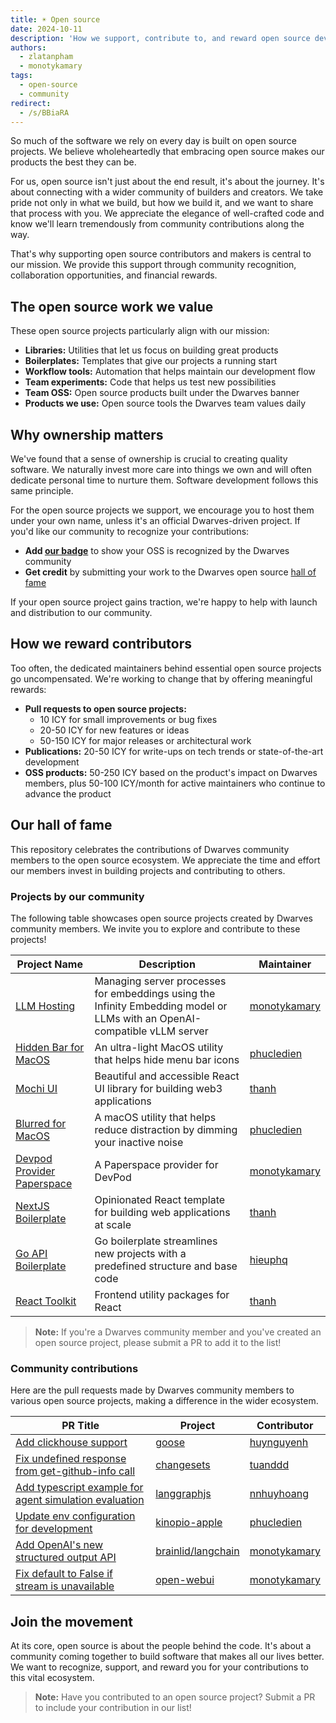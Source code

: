 ```yaml
---
title: ☀️ Open source
date: 2024-10-11
description: 'How we support, contribute to, and reward open source development in our community'
authors:
  - zlatanpham
  - monotykamary
tags:
  - open-source
  - community
redirect:
  - /s/BBiaRA
---
```


So much of the software we rely on every day is built on open source projects. We believe wholeheartedly that embracing open source makes our products the best they can be.

For us, open source isn't just about the end result, it's about the journey. It's about connecting with a wider community of builders and creators. We take pride not only in what we build, but how we build it, and we want to share that process with you. We appreciate the elegance of well-crafted code and know we'll learn tremendously from community contributions along the way.

That's why supporting open source contributors and makers is central to our mission. We provide this support through community recognition, collaboration opportunities, and financial rewards.

## The open source work we value

These open source projects particularly align with our mission:

- **Libraries:** Utilities that let us focus on building great products
- **Boilerplates:** Templates that give our projects a running start
- **Workflow tools:** Automation that helps maintain our development flow
- **Team experiments:** Code that helps us test new possibilities
- **Team OSS:** Open source products built under the Dwarves banner
- **Products we use:** Open source tools the Dwarves team values daily

## Why ownership matters

We've found that a sense of ownership is crucial to creating quality software. We naturally invest more care into things we own and will often dedicate personal time to nurture them. Software development follows this same principle.

For the open source projects we support, we encourage you to host them under your own name, unless it's an official Dwarves-driven project. If you'd like our community to recognize your contributions:

- **Add [our badge](https://github.com/dwarvesf/badge)** to show your OSS is recognized by the Dwarves community
- **Get credit** by submitting your work to the Dwarves open source [hall of fame](https://github.com/dwarvesf/opensource)

If your open source project gains traction, we're happy to help with launch and distribution to our community.

## How we reward contributors

Too often, the dedicated maintainers behind essential open source projects go uncompensated. We're working to change that by offering meaningful rewards:

- **Pull requests to open source projects:**
  - 10 ICY for small improvements or bug fixes
  - 20-50 ICY for new features or ideas
  - 50-150 ICY for major releases or architectural work
- **Publications:** 20-50 ICY for write-ups on tech trends or state-of-the-art development
- **OSS products:** 50-250 ICY based on the product's impact on Dwarves members, plus 50-100 ICY/month for active maintainers who continue to advance the product

## Our hall of fame

This repository celebrates the contributions of Dwarves community members to the open source ecosystem. We appreciate the time and effort our members invest in building projects and contributing to others.

### Projects by our community

The following table showcases open source projects created by Dwarves community members. We invite you to explore and contribute to these projects!

| Project Name | Description | Maintainer |
| ------------ | ----------- | ----------- |
| [LLM Hosting](https://github.com/dwarvesf/llm-hosting/) | Managing server processes for embeddings using the Infinity Embedding model or LLMs with an OpenAI-compatible vLLM server | [monotykamary](https://github.com/monotykamary) |
| [Hidden Bar for MacOS](https://github.com/dwarvesf/hidden) | An ultra-light MacOS utility that helps hide menu bar icons | [phucledien](https://github.com/phucledien) |
| [Mochi UI](https://github.com/consolelabs/mochi-ui) | Beautiful and accessible React UI library for building web3 applications | [thanh](https://github.com/zlatanpham) |
| [Blurred for MacOS](https://github.com/dwarvesf/blurred) | A macOS utility that helps reduce distraction by dimming your inactive noise | [phucledien](https://github.com/phucledien) |
| [Devpod Provider Paperspace](https://github.com/dwarvesf/devpod-provider-paperspace) | A Paperspace provider for DevPod | [monotykamary](https://github.com/monotykamary) |
| [NextJS Boilerplate](https://github.com/dwarvesf/nextjs-boilerplate) | Opinionated React template for building web applications at scale | [thanh](https://github.com/zlatanpham) |
| [Go API Boilerplate](https://github.com/dwarvesf/go-api) | Go boilerplate streamlines new projects with a predefined structure and base code | [hieuphq](https://github.com/hieuphq) |
| [React Toolkit](https://github.com/dwarvesf/react-toolkit) | Frontend utility packages for React | [thanh](https://github.com/zlatanpham) |

> **Note:** If you're a Dwarves community member and you've created an open source project, please submit a PR to add it to the list!

### Community contributions

Here are the pull requests made by Dwarves community members to various open source projects, making a difference in the wider ecosystem.

| PR Title | Project | Contributor |
| -------- | ------- | ----------- |
| [Add clickhouse support](https://github.com/pressly/goose/pull/208) | [goose](https://github.com/pressly/goose) | [huynguyenh](https://github.com/huynguyenh) |
| [Fix undefined response from get-github-info call](https://github.com/changesets/changesets/pull/510)          | [changesets](https://github.com/changesets/changesets)         | [tuanddd](https://github.com/tuanddd)           |
| [Add typescript example for agent simulation evaluation](https://github.com/langchain-ai/langgraphjs/pull/467) | [langgraphjs](https://github.com/langchain-ai/langgraphjs)     | [nnhuyhoang](https://github.com/nnhuyhoang)     |
| [Update env configuration for development](https://github.com/kinopio-club/kinopio-apple/pull/1)               | [kinopio-apple](https://github.com/kinopio-club/kinopio-apple) | [phucledien](https://github.com/phucledien)     |
| [Add OpenAI's new structured output API](https://github.com/brainlid/langchain/pull/180)                       | [brainlid/langchain](https://github.com/brainlid/langchain)    | [monotykamary](https://github.com/monotykamary) |
| [Fix default to False if stream is unavailable](https://github.com/open-webui/open-webui/pull/6261)            | [open-webui](https://github.com/open-webui)                    | [monotykamary](https://github.com/monotykamary) |

## Join the movement

At its core, open source is about the people behind the code. It's about a community coming together to build software that makes all our lives better. We want to recognize, support, and reward you for your contributions to this vital ecosystem.

> **Note:** Have you contributed to an open source project? Submit a PR to include your contribution in our list!
